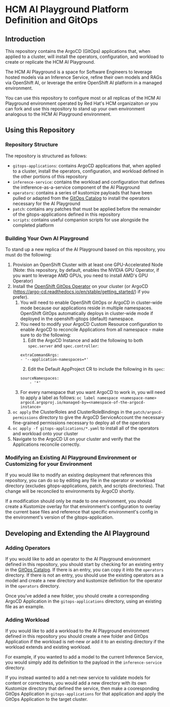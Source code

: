 # HCM AI Playground Platform Definition and GitOps

## Introduction

This repository contains the ArgoCD (GitOps) applications that, when applied to a cluster, will install the operators, configuration, and workload to create or replicate the HCM AI Playground.  

The HCM AI Playground is a space for Software Engineers to leverage hosted models via an Inference Service, refine their own models and RAGs via OpenShift AI, or leverage the entire OpenShift AI platform in a managed environment.  

You can use this repository to configure most or all replicas of the HCM AI Playground environment operated by Red Hat's HCM organizaiton _or_ you can fork and use this repository to stand up your own environment analogous to the HCM AI Playground environment.  

## Using this Repository

### Repository Structure

The repository is structured as follows:

* `gitops-applications`: contains ArgoCD applications that, when applied to a cluster, install the operators, configuration, and workload defined in the other portions of this repository
* `inference-service`: contains the workload and configuration that defines the intference-as-a-service component of the AI Playground
* `operators`: contains a series of kustomize payloads that have been pulled or adapted from the [GitOps Catalog](https://github.com/redhat-cop/gitops-catalog/) to install the operators necessary for the AI Playground
* `patch`: contains any patches that must be applied before the remainder of the gitops-applications defined in this repository
* `scripts`: contains useful companion scripts for use alongside the completed platform

### Building Your Own AI Playground

To stand up a new replica of the AI Playground based on this repository, you must do the following:
1. Provision an OpenShift Cluster with at least one GPU-Accelerated Node (Note: this repository, by default, enables the NVIDIA GPU Operator, if you want to leverage AMD GPUs, you need to install AMD's GPU Operator)
2. Install the [OpenShift GitOps Operator](https://docs.redhat.com/en/documentation/red_hat_openshift_gitops/1.16/html/installing_gitops/installing-openshift-gitops) on your cluster (or ArgoCD (https://argo-cd.readthedocs.io/en/stable/getting_started/) if you prefer).  
    1. You will need to enable OpenShift GitOps or ArgoCD in cluster-wide mode because our applications reside in multiple namespaces.  OpenShift GitOps automatically deploys in cluster-wide mode if deployed in the openshift-gitops (default) namespace.  
    2. You need to modify your ArgoCD Custom Resource configuration to enable ArgoCD to reconcile Applications from all namespace - make sure to do the following:
        1. Edit the ArgoCD Instance and add the following to both `spec.server` and `spec.controller`: 
        ```
        extraCommandArgs:
        - '--application-namespaces=*'
        ```
        2. Edit the Default AppProject CR to include the following in its `spec`:
        ```
        sourceNamespaces:
            - '*'
        ```
    3. For every namespace that you want ArgoCD to work in, you will need to apply a label as follows: `oc label namespace <namespace-name> argocd.argoproj.io/managed-by=<namespace-of-the-argocd-instance>`
3. `oc apply` the ClusterRoles and ClusterRoleBindings in the `patch/argocd-permissions` directory to give the ArgoCD ServiceAccount the necessary fine-grained permissions necessary to deploy all of the operators
4. `oc apply -f gitops-applications/*.yaml` to install all of the operators and workload onto your cluster
5. Navigate to the ArgoCD UI on your cluster and verify that the Applications reconcile correctly.  

### Modifying an Existing AI Playground Environment or Customizing for your Environment

If you would like to modify an existing deployment that references this repository, you can do so by editing any file in the operator or workload directory (excludes gitops-applications, patch, and scripts directories).  That change will be reconciled to environments by ArgoCD shortly.  

If a modification should only be made to one environment, you should create a Kustomize overlay for that environment's configuration to overlay the current base files and reference that specific environment's config in the environment's version of the gitops-application.  

## Developing and Extending the AI Playground

### Adding Operators

If you would like to add an operator to the AI Playground environment defined in this repository, you should start by checking for an existing entry in the [GitOps Catalog](https://github.com/redhat-cop/gitops-catalog/).  If there is an entry, you can copy it into the `operators` directory.  If there is not an entry, you should use the existing operators as a model and create a new directory and kustomize definition for the operator in the `operators` directory.  

Once you've added a new folder, you should create a corresponding ArgoCD Application in the `gitops-applications` directory, using an existing file as an example.  

### Adding Workload

If you would like to add a workload to the AI Playground environment defined in this repository you should create a new folder and GitOps Application if the workload is net-new _or_ add it to an existing directory if the workload extends and existing workload.  

For example, if you wanted to add a model to the current Inference Service, you would simply add its definition to the payload in the `inference-service` directory.  

If you instead wanted to add a net-new service to validate models for content or correctness, you would add a new directory with its own Kustomize directory that defined the service, then make a cooresponding GitOps Application in `gitops-applications` for that application and apply the GitOps Application to the target cluster.  